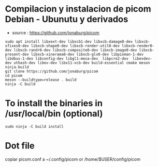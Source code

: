# Compilacion y instalacion de picom Debian - Ubunutu y derivados
- source : https://github.com/jonaburg/picom
```
sudo apt install libxext-dev libxcb1-dev libxcb-damage0-dev libxcb-xfixes0-dev libxcb-shape0-dev libxcb-render-util0-dev libxcb-render0-dev libxcb-randr0-dev libxcb-composite0-dev libxcb-image0-dev libxcb-present-dev libxcb-xinerama0-dev libxcb-glx0-dev libpixman-1-dev libdbus-1-dev libconfig-dev libgl1-mesa-dev  libpcre2-dev  libevdev-dev uthash-dev libev-dev libx11-xcb-dev build-essential cmake meson ninja-build 
git clone https://github.com/jonaburg/picom
cd picom
meson --buildtype=release . build
ninja -C build
 ```
# To install the binaries in /usr/local/bin (optional)
```
sudo ninja -C build install
```
# Dot file
copiar picom.conf a ~/.config/picom or /home/$USER/config/picom

